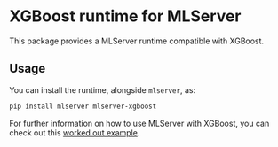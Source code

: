 # XGBoost runtime for MLServer

This package provides a MLServer runtime compatible with XGBoost.

## Usage

You can install the runtime, alongside `mlserver`, as:

```bash
pip install mlserver mlserver-xgboost
```

For further information on how to use MLServer with XGBoost, you can check out
this [worked out example](../../examples/xgboost/README.md).
